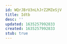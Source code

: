 ```yaml
---
id: WQrJBrU3nLhJrZ2MZeSjV
title: Idtb
desc: ''
updated: 1635257992833
created: 1635257992833
stub: true
---
```



